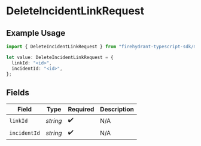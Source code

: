 # DeleteIncidentLinkRequest

## Example Usage

```typescript
import { DeleteIncidentLinkRequest } from "firehydrant-typescript-sdk/models/operations";

let value: DeleteIncidentLinkRequest = {
  linkId: "<id>",
  incidentId: "<id>",
};
```

## Fields

| Field              | Type               | Required           | Description        |
| ------------------ | ------------------ | ------------------ | ------------------ |
| `linkId`           | *string*           | :heavy_check_mark: | N/A                |
| `incidentId`       | *string*           | :heavy_check_mark: | N/A                |